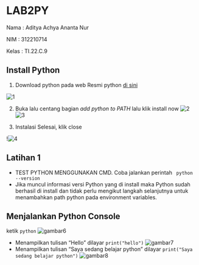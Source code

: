 # LAB2PY
Nama : Aditya Achya Ananta Nur

NIM : 312210714

Kelas : TI.22.C.9

## Install Python
1. Download python pada web Resmi python [di sini](https://python.org)

![1](https://user-images.githubusercontent.com/123864099/215330511-c2366a38-afae-429d-abf1-d11d6e1004a0.PNG)


2. Buka lalu centang bagian *add python to PATH* lalu klik install now
![2](https://user-images.githubusercontent.com/123864099/215330562-0ca758e4-ad21-4fef-8d26-1d52bfebadde.PNG)
![3](https://user-images.githubusercontent.com/123864099/215330577-1c67dbf4-97f1-4624-8232-28354b984c0e.PNG)



3. Instalasi Selesai, klik close

!![4](https://user-images.githubusercontent.com/123864099/215330616-8b2074f8-d089-4916-89d9-503ca8aef595.PNG)


## Latihan 1

* TEST PYTHON MENGGUNAKAN CMD. Coba jalankan perintah `` python --version``
* Jika muncul informasi versi Python yang di install maka Python sudah berhasil di install dan tidak perlu mengikut langkah selanjutnya untuk menambahkan path python pada environment variables.

## Menjalankan Python Console
ketik `python`
![gambar6](ss2/ss6.png)
*  Menampilkan tulisan “Hello” dilayar
`print("hello")`
![gambar7](ss2/ss7.png)
* Menampilkan tulisan “Saya sedang belajar python” dilayar
`print("Saya sedang belajar python")`
![gambar8](ss2/ss8.png)
